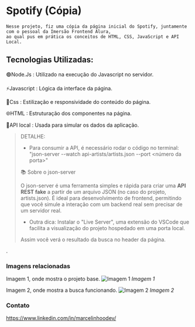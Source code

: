 # **Spotify (Cópia)**

    Nesse projeto, fiz uma cópia da página inicial do Spotify, juntamente com o pessoal da Imersão Frontend Alura, 
    ao qual pus em prática os conceitos de HTML, CSS, JavaScript e API Local.


## Tecnologias Utilizadas:

🟢Node.Js : Utilizado na execução do Javascript no servidor.

⚡Javascript : Lógica da interface da página.

🎨Css : Estilização e responsividade do conteúdo do página.

🌐HTML : Estruturação dos componentes na página.

📁API local : Usada para simular os dados da aplicação.

> DETALHE:
>
>* Para consumir a API, é necessário rodar o código no terminal: "json-server --watch api-artists/artists.json --port <número da porta>"
>
> 📚 Sobre o json-server
> 
>O json-server é uma ferramenta simples e rápida para criar uma **API REST fake** a partir de um arquivo JSON (no caso do projeto, artists.json).
> É ideal para desenvolvimento de frontend, permitindo que você simule a interação com um backend real sem precisar de um servidor real.
>
> * Outra dica: Instalar o "Live Server", uma extensão do VSCode que facilita a visualização do projeto hospedado em uma porta local.
> 
> Assim você verá o resultado da busca no header da página.



.
### Imagens relacionadas

Imagem 1, onde mostra o projeto base.
![Imagem 1](https://github.com/user-attachments/assets/ebd59666-8bc7-4f01-9258-d925663a7c58)
*Imagem 1*

Imagem 2, onde mostra a busca funcionando.
![Imagem 2](https://github.com/user-attachments/assets/368524ad-b132-49a0-9c48-6700dc6ee019)
*Imagem 2*


### Contato

https://www.linkedin.com/in/marcelinhoodev/



